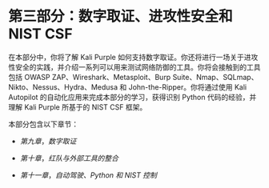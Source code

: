 # 第三部分：数字取证、进攻性安全和 NIST CSF

在本部分中，你将了解 Kali Purple 如何支持数字取证。你还将进行一场关于进攻性安全的实践，并介绍一系列可以用来测试网络防御的工具。你将会接触到的工具包括 OWASP ZAP、Wireshark、Metasploit、Burp Suite、Nmap、SQLmap、Nikto、Nessus、Hydra、Medusa 和 John-the-Ripper。你将通过使用 Kali Autopilot 的自动化应用来完成本部分的学习，获得识别 Python 代码的经验，并理解 Kali Purple 所基于的 NIST CSF 框架。

本部分包含以下章节：

+   *第九章*，*数字取证*

+   *第十章*，*红队与外部工具的整合*

+   *第十一章*，*自动驾驶、Python 和 NIST 控制*
